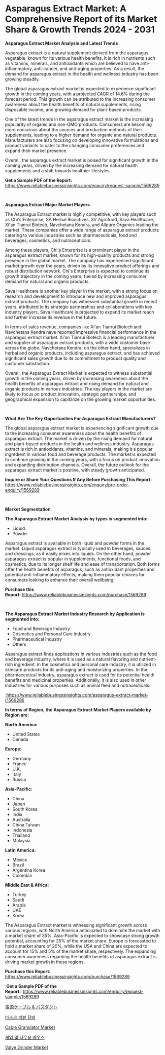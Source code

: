 <p><h1>Asparagus Extract Market: A Comprehensive Report of its Market Share & Growth Trends 2024 - 2031</h1></p><p><strong>Asparagus Extract Market Analysis and Latest Trends</strong></p>
<p><p>Asparagus extract is a natural supplement derived from the asparagus vegetable, known for its various health benefits. It is rich in nutrients such as vitamins, minerals, and antioxidants which are believed to have anti-inflammatory, anti-cancer, and anti-aging properties. As a result, the demand for asparagus extract in the health and wellness industry has been growing steadily.</p><p>The global asparagus extract market is expected to experience significant growth in the coming years, with a projected CAGR of 14.6% during the forecast period. This growth can be attributed to the increasing consumer awareness about the health benefits of natural supplements, rising disposable income, and growing demand for plant-based products.</p><p>One of the latest trends in the asparagus extract market is the increasing popularity of organic and non-GMO products. Consumers are becoming more conscious about the sources and production methods of their supplements, leading to a higher demand for organic and natural products. Manufacturers are also focusing on developing innovative formulations and product variants to cater to the changing consumer preferences and expand their market presence.</p><p>Overall, the asparagus extract market is poised for significant growth in the coming years, driven by the increasing demand for natural health supplements and a shift towards healthier lifestyles.</p></p>
<p><strong>Get a Sample PDF of the Report:&nbsp;</strong> <a href="https://www.reliablebusinessinsights.com/enquiry/request-sample/1569289">https://www.reliablebusinessinsights.com/enquiry/request-sample/1569289</a></p>
<p>&nbsp;</p>
<p><strong>Asparagus Extract Major Market Players</strong></p>
<p><p>The Asparagus Extract market is highly competitive, with key players such as Chi's Enterprise, SA Herbal Bioactives, SV Agrofood, Sava Healthcare, Xi'an Tianrui Biotech, Navchetana Kendra, and Allpure Organics leading the market. These companies offer a wide range of asparagus extract products catering to various industries such as pharmaceuticals, food and beverages, cosmetics, and nutraceuticals.</p><p>Among these players, Chi's Enterprise is a prominent player in the asparagus extract market, known for its high-quality products and strong presence in the global market. The company has experienced significant market growth over the years, driven by its innovative product offerings and robust distribution network. Chi's Enterprise is expected to continue its growth trajectory in the coming years, fueled by increasing consumer demand for natural and organic products.</p><p>Sava Healthcare is another key player in the market, with a strong focus on research and development to introduce new and improved asparagus extract products. The company has witnessed substantial growth in recent years, attributed to its strategic partnerships and collaborations with key industry players. Sava Healthcare is projected to expand its market reach and further increase its revenue in the future.</p><p>In terms of sales revenue, companies like Xi'an Tianrui Biotech and Navchetana Kendra have reported impressive financial performance in the asparagus extract market. Xi'an Tianrui Biotech is a leading manufacturer and supplier of asparagus extract products, with a wide customer base across the globe. Navchetana Kendra, on the other hand, specializes in herbal and organic products, including asparagus extract, and has achieved significant sales growth due to its commitment to product quality and customer satisfaction.</p><p>Overall, the Asparagus Extract Market is expected to witness substantial growth in the coming years, driven by increasing awareness about the health benefits of asparagus extract and rising demand for natural and organic products in various industries. The key players in the market are likely to focus on product innovation, strategic partnerships, and geographical expansion to capitalize on the growing market opportunities.</p></p>
<p>&nbsp;</p>
<p><strong>What Are The Key Opportunities For Asparagus Extract Manufacturers?</strong></p>
<p><p>The global asparagus extract market is experiencing significant growth due to the increasing consumer awareness about the health benefits of asparagus extract. The market is driven by the rising demand for natural and plant-based products in the health and wellness industry. Asparagus extract is rich in antioxidants, vitamins, and minerals, making it a popular ingredient in various food and beverage products. The market is expected to continue growing in the coming years, with a focus on product innovation and expanding distribution channels. Overall, the future outlook for the asparagus extract market is positive, with steady growth anticipated.</p></p>
<p><strong>Inquire or Share Your Questions If Any Before Purchasing This Report:</strong> <a href="https://www.reliablebusinessinsights.com/enquiry/pre-order-enquiry/1569289">https://www.reliablebusinessinsights.com/enquiry/pre-order-enquiry/1569289</a></p>
<p>&nbsp;</p>
<p><strong>Market Segmentation</strong></p>
<p><strong>The Asparagus Extract Market Analysis by types is segmented into:</strong></p>
<p><ul><li>Liquid</li><li>Powder</li></ul></p>
<p><p>Asparagus extract is available in both liquid and powder forms in the market. Liquid asparagus extract is typically used in beverages, sauces, and dressings, as it easily mixes into liquids. On the other hand, powder asparagus extract is popular in supplements, functional foods, and cosmetics, due to its longer shelf life and ease of transportation. Both forms offer the health benefits of asparagus, such as antioxidant properties and potential anti-inflammatory effects, making them popular choices for consumers looking to enhance their overall wellbeing.</p></p>
<p><strong>Purchase this Report:&nbsp;</strong><a href="https://www.reliablebusinessinsights.com/purchase/1569289">https://www.reliablebusinessinsights.com/purchase/1569289</a></p>
<p>&nbsp;</p>
<p><strong>The Asparagus Extract Market Industry Research by Application is segmented into:</strong></p>
<p><ul><li>Food and Beverage Industry</li><li>Cosmetics and Personal Care Industry</li><li>Pharmaceutical Industry</li><li>Others</li></ul></p>
<p><p>Asparagus extract finds applications in various industries such as the food and beverage industry, where it is used as a natural flavoring and nutrient-rich ingredient. In the cosmetics and personal care industry, it is utilized in skincare products for its anti-aging and moisturizing properties. In the pharmaceutical industry, asparagus extract is used for its potential health benefits and medicinal properties. Additionally, it is also used in other industries for various purposes such as animal feed and nutraceuticals.</p></p>
<p><a href="https://www.reliablebusinessinsights.com/asparagus-extract-market-r1569289">&nbsp;https://www.reliablebusinessinsights.com/asparagus-extract-market-r1569289</a></p>
<p><strong>In terms of Region, the Asparagus Extract Market Players available by Region are:</strong></p>
<p>
    <p> <strong> North America: </strong>
        <ul>
            <li>United States</li>
            <li>Canada</li>
        </ul>
        </p> 
    <p> <strong> Europe: </strong>
        <ul>
            <li>Germany</li>
            <li>France</li>
            <li>U.K.</li>
            <li>Italy</li>
            <li>Russia</li>
        </ul>
        </p> 
    <p> <strong> Asia-Pacific: </strong>
        <ul>
            <li>China</li>
            <li>Japan</li>
            <li>South Korea</li>
            <li>India</li>
            <li>Australia</li>
            <li>China Taiwan</li>
            <li>Indonesia</li>
            <li>Thailand</li>
            <li>Malaysia</li>
        </ul>
        </p> 
    <p> <strong> Latin America: </strong>
        <ul>
            <li>Mexico</li>
            <li>Brazil</li>
            <li>Argentina Korea</li>
            <li>Colombia</li>
        </ul>
        </p> 
    <p> <strong> Middle East & Africa: </strong>
        <ul>
            <li>Turkey</li>
            <li>Saudi</li>
            <li>Arabia</li>
            <li>UAE</li>
            <li>Korea</li>
        </ul>
    </p>
    </p>
<p><p>The Asparagus Extract market is witnessing significant growth across various regions, with North America anticipated to dominate the market with a market share of 35%. Asia-Pacific is expected to showcase strong growth potential, accounting for 25% of the market share. Europe is forecasted to hold a market share of 20%, while the USA and China are expected to account for 15% and 5% of the market share, respectively. The expanding consumer awareness regarding the health benefits of asparagus extract is driving market growth in these regions.</p></p>
<p><strong>Purchase this Report: </strong><a href="https://www.reliablebusinessinsights.com/purchase/1569289">https://www.reliablebusinessinsights.com/purchase/1569289</a></p>
<p>&nbsp;<strong>Get a Sample PDF of the Report:&nbsp;&nbsp;</strong><a href="https://www.reliablebusinessinsights.com/enquiry/request-sample/1569289">https://www.reliablebusinessinsights.com/enquiry/request-sample/1569289</a></p>
<p><strong></strong></p>
<p><p><a href="https://github.com/WhitneyMurphy1982/Market-Research-Report-List-1/blob/main/6061734108394.md">電源ケーブル & バスダクト</a></p><p><a href="https://github.com/vsckjg50460/Market-Research-Report-List-2/blob/main/8801752103113.md">마스크 리뷰 장비</a></p><p><a href="https://github.com/redneck06/Market-Research-Report-List-3/blob/main/cable-granulator-market.md">Cable Granulator Market</a></p><p><a href="https://github.com/GabrielBlanda5656/Market-Research-Report-List-2/blob/main/3688762103114.md">게임 및 사무용 마우스</a></p><p><a href="https://github.com/nicoletavirag/Market-Research-Report-List-3/blob/main/valve-grinder-market.md">Valve Grinder Market</a></p></p>
